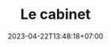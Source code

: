 ---
title: 'Le cabinet'
date: 2023-04-22T13:48:18+07:00
heroHeading: 'Le cabinet'
heroSubHeading: 'L''équipe du POLE KINE-OSTEO DU PORT vous accueille du lundi au vendredi, sur RDV, pour prendre en charge votre rééducation.'
heroBackground: 'http://www.cabinetkinerepublique.fr/s/img/emotionheader5620394.png?1588682237.920px.341px'
---